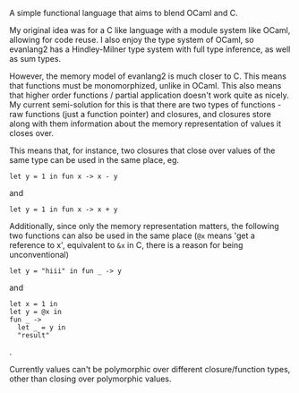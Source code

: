 A simple functional language that aims to blend OCaml and C.

My original idea was for a C like language with a module system like OCaml,
allowing for code reuse. I also enjoy the type system of OCaml, so evanlang2
has a Hindley-Milner type system with full type inference, as well as sum types.

However, the memory model of evanlang2 is much closer to C. This means that functions
must be monomorphized, unlike in OCaml. This also means that higher order functions / partial
application doesn't work quite as nicely. My current semi-solution for this is that there
are two types of functions - raw functions (just a function pointer) and closures, and closures
store along with them information about the memory representation of values it closes over.

This means that, for instance, two closures that close over values of the same type can be used in the same place, eg.
```
let y = 1 in fun x -> x - y
```
and
```
let y = 1 in fun x -> x + y
```

Additionally, since only the memory representation matters, the following two functions can also
be used in the same place (`@x` means 'get a reference to x', equivalent to `&x` in C, there is a
reason for being unconventional)
```
let y = "hiii" in fun _ -> y
```
and

```
let x = 1 in
let y = @x in
fun _ ->
  let _ = y in
  "result"
```
.

Currently values can't be polymorphic over different closure/function types, other than closing over
polymorphic values.
